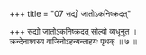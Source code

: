 +++
title = "07 सद्यो जातोऽकनिष्क्रदत्"

+++
सद्यो जातोऽकनिष्क्रदत् सोल्वो व्यधूनुत ।  
क्रन्देनाश्वस्य वाजिनोऽहन्यन्ताहयः पृथक् ॥ ७ ॥